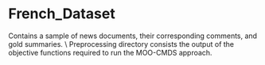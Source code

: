 # French_Dataset
Contains a sample of news documents, their corresponding comments, and gold summaries. \\
Preprocessing directory consists the output of the objective functions required to run the MOO-CMDS approach.
